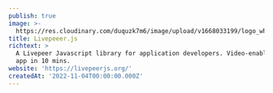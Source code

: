 ```yaml
---
publish: true
image: >-
  https://res.cloudinary.com/duquzk7m6/image/upload/v1668033199/logo_white_bw7oxe.png
title: Livepeeer.js
richtext: >
  A Livepeer Javascript library for application developers. Video-enable your
  app in 10 mins.
website: 'https://livepeerjs.org/'
createdAt: '2022-11-04T00:00:00.000Z'
---
```


